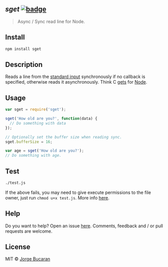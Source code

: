 ## _sget_ [![badge]][npm]

> Async / Sync read line for Node.

## Install

```sh
npm install sget
```

## Description

Reads a line from the [standard input][stdin] synchronously if no callback is specified, otherwise reads it asynchronously. Think C [gets][cppref] for [Node][node].

## Usage

```js
var sget = require('sget');

sget('How old are you?', function(data) {
  // Do something with data
});

// Optionally set the buffer size when reading sync.
sget.bufferSize = 16;

var age = sget('How old are you?');
// Do something with age.
```

## Test
```sh
./test.js
```
If the above fails, you may need to give execute permissions to the file owner, just run `chmod u+x test.js`. More info [here][chmod].

## Help

Do you want to help? Open an issue [here][issues]. Comments, feedback and / or pull requests are welcome.

## License

MIT © [Jorge Bucaran](http://bucaran.me)

[cppref]: http://en.cppreference.com/w/c/io/gets
[node]: http://nodejs.org/
[issues]: https://github.com/bucaran/sget/issues
[stdin]: http://en.wikipedia.org/wiki/Standard_streams#Standard_input_.28stdin.29
[chmod]: http://www.zzee.com/solutions/chmod-help.shtml
[badge]: http://img.shields.io/badge/npm-sget-green.svg?style=flat-square
[npm]: https://www.npmjs.org/package/sget
